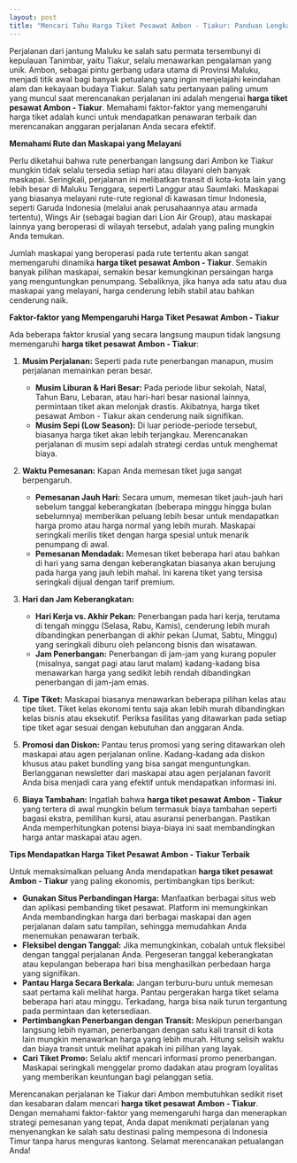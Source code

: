 ```yaml
---
layout: post
title: "Mencari Tahu Harga Tiket Pesawat Ambon - Tiakur: Panduan Lengkap"
---
```


Perjalanan dari jantung Maluku ke salah satu permata tersembunyi di kepulauan Tanimbar, yaitu Tiakur, selalu menawarkan pengalaman yang unik. Ambon, sebagai pintu gerbang udara utama di Provinsi Maluku, menjadi titik awal bagi banyak petualang yang ingin menjelajahi keindahan alam dan kekayaan budaya Tiakur. Salah satu pertanyaan paling umum yang muncul saat merencanakan perjalanan ini adalah mengenai **harga tiket pesawat Ambon - Tiakur**. Memahami faktor-faktor yang memengaruhi harga tiket adalah kunci untuk mendapatkan penawaran terbaik dan merencanakan anggaran perjalanan Anda secara efektif.

**Memahami Rute dan Maskapai yang Melayani**

Perlu diketahui bahwa rute penerbangan langsung dari Ambon ke Tiakur mungkin tidak selalu tersedia setiap hari atau dilayani oleh banyak maskapai. Seringkali, perjalanan ini melibatkan transit di kota-kota lain yang lebih besar di Maluku Tenggara, seperti Langgur atau Saumlaki. Maskapai yang biasanya melayani rute-rute regional di kawasan timur Indonesia, seperti Garuda Indonesia (melalui anak perusahaannya atau armada tertentu), Wings Air (sebagai bagian dari Lion Air Group), atau maskapai lainnya yang beroperasi di wilayah tersebut, adalah yang paling mungkin Anda temukan.

Jumlah maskapai yang beroperasi pada rute tertentu akan sangat memengaruhi dinamika **harga tiket pesawat Ambon - Tiakur**. Semakin banyak pilihan maskapai, semakin besar kemungkinan persaingan harga yang menguntungkan penumpang. Sebaliknya, jika hanya ada satu atau dua maskapai yang melayani, harga cenderung lebih stabil atau bahkan cenderung naik.

**Faktor-faktor yang Mempengaruhi Harga Tiket Pesawat Ambon - Tiakur**

Ada beberapa faktor krusial yang secara langsung maupun tidak langsung memengaruhi **harga tiket pesawat Ambon - Tiakur**:

1.  **Musim Perjalanan:** Seperti pada rute penerbangan manapun, musim perjalanan memainkan peran besar.
    *   **Musim Liburan & Hari Besar:** Pada periode libur sekolah, Natal, Tahun Baru, Lebaran, atau hari-hari besar nasional lainnya, permintaan tiket akan melonjak drastis. Akibatnya, harga tiket pesawat Ambon - Tiakur akan cenderung naik signifikan.
    *   **Musim Sepi (Low Season):** Di luar periode-periode tersebut, biasanya harga tiket akan lebih terjangkau. Merencanakan perjalanan di musim sepi adalah strategi cerdas untuk menghemat biaya.

2.  **Waktu Pemesanan:** Kapan Anda memesan tiket juga sangat berpengaruh.
    *   **Pemesanan Jauh Hari:** Secara umum, memesan tiket jauh-jauh hari sebelum tanggal keberangkatan (beberapa minggu hingga bulan sebelumnya) memberikan peluang lebih besar untuk mendapatkan harga promo atau harga normal yang lebih murah. Maskapai seringkali merilis tiket dengan harga spesial untuk menarik penumpang di awal.
    *   **Pemesanan Mendadak:** Memesan tiket beberapa hari atau bahkan di hari yang sama dengan keberangkatan biasanya akan berujung pada harga yang jauh lebih mahal. Ini karena tiket yang tersisa seringkali dijual dengan tarif premium.

3.  **Hari dan Jam Keberangkatan:**
    *   **Hari Kerja vs. Akhir Pekan:** Penerbangan pada hari kerja, terutama di tengah minggu (Selasa, Rabu, Kamis), cenderung lebih murah dibandingkan penerbangan di akhir pekan (Jumat, Sabtu, Minggu) yang seringkali diburu oleh pelancong bisnis dan wisatawan.
    *   **Jam Penerbangan:** Penerbangan di jam-jam yang kurang populer (misalnya, sangat pagi atau larut malam) kadang-kadang bisa menawarkan harga yang sedikit lebih rendah dibandingkan penerbangan di jam-jam emas.

4.  **Tipe Tiket:** Maskapai biasanya menawarkan beberapa pilihan kelas atau tipe tiket. Tiket kelas ekonomi tentu saja akan lebih murah dibandingkan kelas bisnis atau eksekutif. Periksa fasilitas yang ditawarkan pada setiap tipe tiket agar sesuai dengan kebutuhan dan anggaran Anda.

5.  **Promosi dan Diskon:** Pantau terus promosi yang sering ditawarkan oleh maskapai atau agen perjalanan online. Kadang-kadang ada diskon khusus atau paket bundling yang bisa sangat menguntungkan. Berlangganan newsletter dari maskapai atau agen perjalanan favorit Anda bisa menjadi cara yang efektif untuk mendapatkan informasi ini.

6.  **Biaya Tambahan:** Ingatlah bahwa **harga tiket pesawat Ambon - Tiakur** yang tertera di awal mungkin belum termasuk biaya tambahan seperti bagasi ekstra, pemilihan kursi, atau asuransi penerbangan. Pastikan Anda memperhitungkan potensi biaya-biaya ini saat membandingkan harga antar maskapai atau agen.

**Tips Mendapatkan Harga Tiket Pesawat Ambon - Tiakur Terbaik**

Untuk memaksimalkan peluang Anda mendapatkan **harga tiket pesawat Ambon - Tiakur** yang paling ekonomis, pertimbangkan tips berikut:

*   **Gunakan Situs Perbandingan Harga:** Manfaatkan berbagai situs web dan aplikasi pembanding tiket pesawat. Platform ini memungkinkan Anda membandingkan harga dari berbagai maskapai dan agen perjalanan dalam satu tampilan, sehingga memudahkan Anda menemukan penawaran terbaik.
*   **Fleksibel dengan Tanggal:** Jika memungkinkan, cobalah untuk fleksibel dengan tanggal perjalanan Anda. Pergeseran tanggal keberangkatan atau kepulangan beberapa hari bisa menghasilkan perbedaan harga yang signifikan.
*   **Pantau Harga Secara Berkala:** Jangan terburu-buru untuk memesan saat pertama kali melihat harga. Pantau pergerakan harga tiket selama beberapa hari atau minggu. Terkadang, harga bisa naik turun tergantung pada permintaan dan ketersediaan.
*   **Pertimbangkan Penerbangan dengan Transit:** Meskipun penerbangan langsung lebih nyaman, penerbangan dengan satu kali transit di kota lain mungkin menawarkan harga yang lebih murah. Hitung selisih waktu dan biaya transit untuk melihat apakah ini pilihan yang layak.
*   **Cari Tiket Promo:** Selalu aktif mencari informasi promo penerbangan. Maskapai seringkali menggelar promo dadakan atau program loyalitas yang memberikan keuntungan bagi pelanggan setia.

Merencanakan perjalanan ke Tiakur dari Ambon membutuhkan sedikit riset dan kesabaran dalam mencari **harga tiket pesawat Ambon - Tiakur**. Dengan memahami faktor-faktor yang memengaruhi harga dan menerapkan strategi pemesanan yang tepat, Anda dapat menikmati perjalanan yang menyenangkan ke salah satu destinasi paling mempesona di Indonesia Timur tanpa harus menguras kantong. Selamat merencanakan petualangan Anda!

